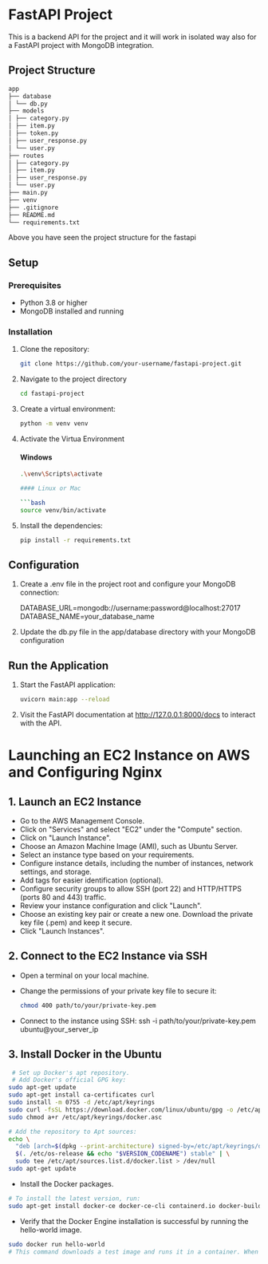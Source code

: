# FastAPI Project 

This is a backend API for the project and it will work in isolated way also for a FastAPI project with MongoDB integration.

## Project Structure

``` bash
app
├── database
│ └── db.py
├── models
│ ├── category.py
│ ├── item.py
│ ├── token.py
│ ├── user_response.py
│ └── user.py
├── routes
│ ├── category.py
│ ├── item.py
│ ├── user_response.py
│ └── user.py
├── main.py
├── venv
├── .gitignore
├── README.md
└── requirements.txt

```
Above you have seen the project structure for the fastapi

## Setup

### Prerequisites

- Python 3.8 or higher
- MongoDB installed and running

### Installation

1. Clone the repository:

   ```bash
   git clone https://github.com/your-username/fastapi-project.git

2. Navigate to the project directory

    ```bash
    cd fastapi-project
3. Create a virtual environment:

    ```bash
    python -m venv venv

4. Activate the Virtua Environment
    #### Windows
    ```bash
    .\venv\Scripts\activate

    #### Linux or Mac

    ```bash
    source venv/bin/activate

5. Install the dependencies:

    ```bash
    pip install -r requirements.txt


## Configuration

1. Create a .env file in the project root and configure your MongoDB connection:


    DATABASE_URL=mongodb://username:password@localhost:27017
    DATABASE_NAME=your_database_name

2. Update the db.py file in the app/database directory with your MongoDB configuration

## Run the Application

1. Start the FastAPI application:
    ```bash
    uvicorn main:app --reload

2. Visit the FastAPI documentation at http://127.0.0.1:8000/docs to interact with the API.

# Launching an EC2 Instance on AWS and Configuring Nginx

## 1. Launch an EC2 Instance

- Go to the AWS Management Console.
- Click on "Services" and select "EC2" under the "Compute" section.
- Click on "Launch Instance".
- Choose an Amazon Machine Image (AMI), such as Ubuntu Server.
- Select an instance type based on your requirements.
- Configure instance details, including the number of instances, network settings, and storage.
- Add tags for easier identification (optional).
- Configure security groups to allow SSH (port 22) and HTTP/HTTPS (ports 80 and 443) traffic.
- Review your instance configuration and click "Launch".
- Choose an existing key pair or create a new one. Download the private key file (.pem) and keep it secure.
- Click "Launch Instances".

## 2. Connect to the EC2 Instance via SSH

- Open a terminal on your local machine.

- Change the permissions of your private key file to secure it:
  ```bash
  chmod 400 path/to/your/private-key.pem

  ```

- Connect to the instance using SSH:
ssh -i path/to/your/private-key.pem ubuntu@your_server_ip

## 3. Install Docker in the Ubuntu
```bash
 # Set up Docker's apt repository.
 # Add Docker's official GPG key:
sudo apt-get update
sudo apt-get install ca-certificates curl
sudo install -m 0755 -d /etc/apt/keyrings
sudo curl -fsSL https://download.docker.com/linux/ubuntu/gpg -o /etc/apt/keyrings/docker.asc
sudo chmod a+r /etc/apt/keyrings/docker.asc

# Add the repository to Apt sources:
echo \
  "deb [arch=$(dpkg --print-architecture) signed-by=/etc/apt/keyrings/docker.asc] https://download.docker.com/linux/ubuntu \
  $(. /etc/os-release && echo "$VERSION_CODENAME") stable" | \
  sudo tee /etc/apt/sources.list.d/docker.list > /dev/null
sudo apt-get update

```
- Install the Docker packages.
```bash 
# To install the latest version, run:
sudo apt-get install docker-ce docker-ce-cli containerd.io docker-buildx-plugin docker-compose-plugin

```

- Verify that the Docker Engine installation is successful by running the hello-world image.
```bash 
sudo docker run hello-world
# This command downloads a test image and runs it in a container. When the container runs, it prints a confirmation message and exits.

```







